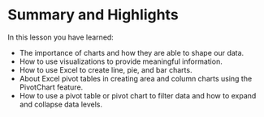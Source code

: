 # Summary and Highlights

In this lesson you have learned:

- The importance of charts and how they are able to shape our data.
- How to use visualizations to provide meaningful information.
- How to use Excel to create line, pie, and bar charts.
- About Excel pivot tables in creating area and column charts using the PivotChart feature. 
- How to use a pivot table or pivot chart to filter data and how to expand and collapse data levels.